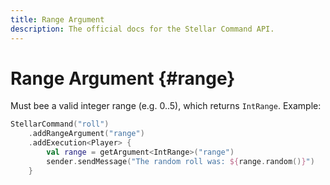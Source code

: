 ```yaml
---
title: Range Argument
description: The official docs for the Stellar Command API.
---
```


# Range Argument {#range}

Must bee a valid integer range (e.g. 0..5), which returns `IntRange`. Example:

```kotlin
StellarCommand("roll")
    .addRangeArgument("range")
    .addExecution<Player> {
        val range = getArgument<IntRange>("range")
        sender.sendMessage("The random roll was: ${range.random()}")
    }
```